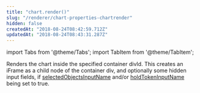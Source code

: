 ```yaml
---
title: "chart.render()"
slug: "/renderer/chart-properties-chartrender"
hidden: false
createdAt: "2018-08-24T08:42:59.712Z"
updatedAt: "2018-08-24T08:43:31.287Z"
---
```


import Tabs from '@theme/Tabs';
import TabItem from '@theme/TabItem';

Renders the chart inside the specified container divId. This creates an iFrame as a child node of the container div, and optionally some hidden input fields, if [selectedObjectsInputName](/docs/renderer/config-selectedobjectsinputname) and/or [holdTokenInputName](/docs/renderer/config-holdtokeninputname) being set to true.
